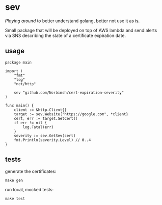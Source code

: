 # sev

*Playing around* to better understand golang, better not use it as is.

Small package that will be deployed on top of AWS lambda and send alerts via SNS describing the state of a certificate expiration date.

## usage

```
package main

import (
	"fmt"
	"log"
	"net/http"

	sev "github.com/Norbinsh/cert-expiration-severity"
)

func main() {
	client := &http.Client{}
	target := sev.Website{"https://google.com", *client}
	cert, err := target.GetCert()
	if err != nil {
		log.Fatal(err)
	}
	severity := sev.GetSev(cert)
	fmt.Println(severity.Level) // 0..4
}

```


## tests
generate the certificates:
```
make gen
```
run local, mocked tests:
```
make test
```



